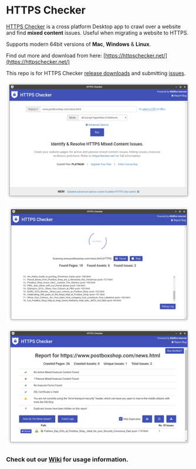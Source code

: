 # HTTPS Checker

[HTTPS Checker](https://httpschecker.net/guides/https-checker) is a cross platform Desktop app to crawl over a website and find **mixed content** issues. Useful when migrating a website to HTTPS. 

Supports modern 64bit versions of **Mac**, **Windows** & **Linux**.

Find out more and download from here: [https://httpschecker.net/](https://httpschecker.net/)

This repo is for HTTPS Checker [release downloads](./releases) and submitting [issues](./issues).

![](./https-checker-mixed-content-initial-screen.png)

![](./https-checker-mixed-content-loading.png)

![](./https-checker-mixed-content-report-initial.png)

### Check out our [Wiki](https://github.com/HTTPSChecker/releases/wiki) for usage information.
